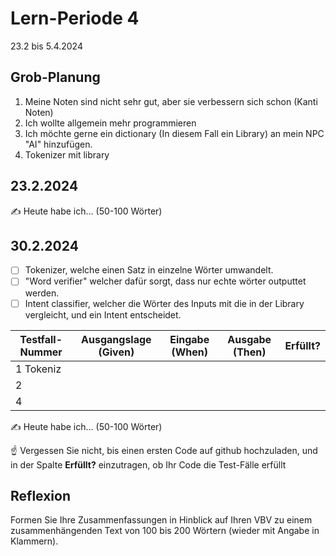 # Lern-Periode 4

23.2 bis 5.4.2024

## Grob-Planung

1. Meine Noten sind nicht sehr gut, aber sie verbessern sich schon (Kanti Noten)
2. Ich wollte allgemein mehr programmieren
3. Ich möchte gerne ein dictionary (In diesem Fall ein Library) an mein NPC "AI" hinzufügen.
4. Tokenizer mit library

## 23.2.2024

✍️ Heute habe ich... (50-100 Wörter)

## 30.2.2024

- [ ] Tokenizer, welche einen Satz in einzelne Wörter umwandelt.
- [ ] "Word verifier" welcher dafür sorgt, dass nur echte wörter outputtet werden.
- [ ] Intent classifier, welcher die Wörter des Inputs mit die in der Library vergleicht, und ein Intent entscheidet.

|   Testfall-Nummer   |   Ausgangslage (Given)   | Eingabe (When) | Ausgabe (Then) | Erfüllt? |
|   ---------------   |   --------------------   | -------------- | -------------- | -------- |
|   1 Tokeniz         |                          |                |                |          |
|   2                 |                          |                |                |          |
|   4                 |                          |                |                |          |

✍️ Heute habe ich... (50-100 Wörter)

☝️ Vergessen Sie nicht, bis einen ersten Code auf github hochzuladen, und in der Spalte **Erfüllt?** einzutragen, ob Ihr Code die Test-Fälle erfüllt



## Reflexion

Formen Sie Ihre Zusammenfassungen in Hinblick auf Ihren VBV zu einem zusammenhängenden Text von 100 bis 200 Wörtern (wieder mit Angabe in Klammern).
